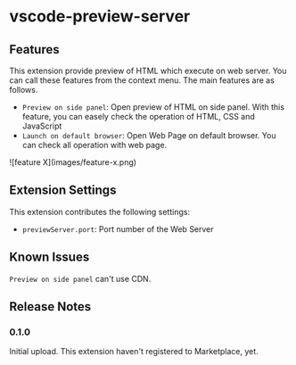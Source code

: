 # vscode-preview-server

## Features

This extension provide preview of HTML which execute on web server.
You can call these features from the context menu.
The main features are as follows.

* `Preview on side panel`: Open preview of HTML on side panel. With this feature, you can easely check the operation of HTML, CSS and JavaScript
* `Launch on default browser`: Open Web Page on default browser. You can check all operation with web page.

\!\[feature X\]\(images/feature-x.png\)

## Extension Settings

This extension contributes the following settings:

* `previewServer.port`: Port number of the Web Server

## Known Issues

`Preview on side panel` can't use CDN.

## Release Notes

### 0.1.0

Initial upload. This extension haven't registered to Marketplace, yet.
